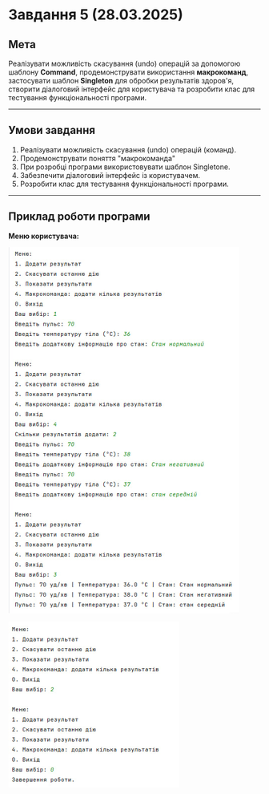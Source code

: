 # Завдання 5 (28.03.2025)

## Мета
Реалізувати можливість скасування (undo) операцій за допомогою шаблону **Command**, продемонструвати використання **макрокоманд**, застосувати шаблон **Singleton** для обробки результатів здоров'я, створити діалоговий інтерфейс для користувача та розробити клас для тестування функціональності програми.

---

## Умови завдання

1. Реалізувати можливість скасування (undo) операцій (команд).
2. Продемонструвати поняття "макрокоманда"
3. При розробці програми використовувати шаблон Singletone.
4. Забезпечити діалоговий інтерфейс із користувачем.
5. Розробити клас для тестування функціональності програми.
---

## Приклад роботи програми

**Меню користувача:**

![5.1.jpg](5.1.jpg)

![5.2.jpg](5.2.jpg)
